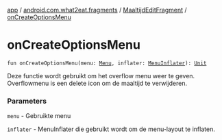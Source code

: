 [app](../../index.md) / [android.com.what2eat.fragments](../index.md) / [MaaltijdEditFragment](index.md) / [onCreateOptionsMenu](./on-create-options-menu.md)

# onCreateOptionsMenu

`fun onCreateOptionsMenu(menu: `[`Menu`](https://developer.android.com/reference/android/view/Menu.html)`, inflater: `[`MenuInflater`](https://developer.android.com/reference/android/view/MenuInflater.html)`): `[`Unit`](https://kotlinlang.org/api/latest/jvm/stdlib/kotlin/-unit/index.html)

Deze functie wordt gebruikt om het overflow menu weer te geven.
Overflowmenu is een delete icon om de maaltijd te verwijderen.

### Parameters

`menu` - Gebruikte menu

`inflater` - MenuInflater die gebruikt wordt om de menu-layout te inflaten.